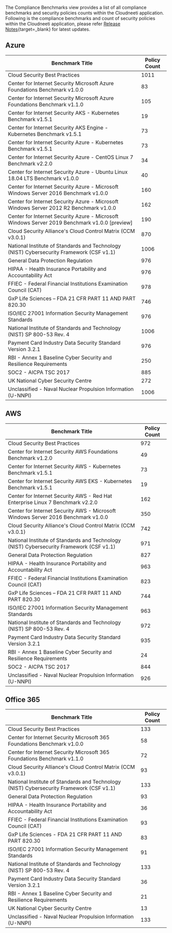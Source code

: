 
The Compliance Benchmarks view provides a list of all compliance benchmarks and security policies counts within the Cloudneeti application. Following is the compliance benchmarks and count of security policies within the Cloudneeti application, please refer [Release Notes](../../releaseNotes/2020/){target=_blank} for latest updates.


Azure
-----

| Benchmark Title                                                                          | Policy Count |
|------------------------------------------------------------------------------------------|--------------|
| Cloud Security Best Practices                                                            | 1011         |
| Center for Internet Security Microsoft Azure Foundations Benchmark v1.0.0                | 83           |
| Center for Internet Security Microsoft Azure Foundations Benchmark v1.1.0                | 105          |
| Center for Internet Security AKS - Kubernetes Benchmark v1.5.1                           | 19           |
| Center for Internet Security AKS Engine - Kubernetes Benchmark v1.5.1                         | 73           |
| Center for Internet Security Azure - Kubernetes Benchmark v1.5.1                         | 73           |
| Center for Internet Security Azure - CentOS Linux 7 Benchmark v2.2.0                     | 34           |
| Center for Internet Security Azure - Ubuntu Linux 18.04 LTS Benchmark v1.0.0             | 40           |
| Center for Internet Security Azure - Microsoft Windows Server 2016 Benchmark v1.0.0      | 160          |
| Center for Internet Security Azure - Microsoft Windows Server 2012 R2 Benchmark v1.0.0   | 162          |
| Center for Internet Security Azure - Microsoft Windows Server 2019 Benchmark v1.0.0 [preview] | 190      |
| Cloud Security Alliance's Cloud Control Matrix (CCM v3.0.1)                              | 870          |
| National Institute of Standards and Technology (NIST) Cybersecurity Framework (CSF v1.1) | 1006         |
| General Data Protection Regulation                                                       | 976          |
| HIPAA - Health Insurance Portability and Accountability Act                              | 976          |
| FFIEC - Federal Financial Institutions Examination Council (CAT)                         | 978          |
| GxP Life Sciences – FDA 21 CFR PART 11 AND PART 820.30                                   | 746          |
| ISO/IEC 27001 Information Security Management Standards                                  | 976          |
| National Institute of Standards and Technology (NIST) SP 800-53 Rev. 4                   | 1006         |
| Payment Card Industry Data Security Standard Version 3.2.1                               | 976          |
| RBI - Annex 1 Baseline Cyber Security and Resilience Requirements                        | 250          |
| SOC2 - AICPA TSC 2017                                                                    | 885          |
| UK National Cyber Security Centre                                                        | 272          |
| Unclassified - Naval Nuclear Propulsion Information (U-NNPI)                             | 1006         |

AWS
---

| Benchmark Title                                                                          | Policy Count |
|------------------------------------------------------------------------------------------|--------------|
| Cloud Security Best Practices                                                            | 972          |
| Center for Internet Security AWS Foundations Benchmark v1.2.0                            | 49           |
| Center for Internet Security AWS - Kubernetes Benchmark v1.5.1                           | 73           |
| Center for Internet Security AWS EKS - Kubernetes Benchmark v1.5.1                           | 19           |
| Center for Internet Security AWS - Red Hat Enterprise Linux 7 Benchmark v2.2.0           | 162          |
| Center for Internet Security AWS - Microsoft Windows Server 2016 Benchmark v1.0.0        | 350          |
| Cloud Security Alliance's Cloud Control Matrix (CCM v3.0.1)                              | 742          |
| National Institute of Standards and Technology (NIST) Cybersecurity Framework (CSF v1.1) | 971          |
| General Data Protection Regulation                                                       | 827          |
| HIPAA - Health Insurance Portability and Accountability Act                              | 963          |
| FFIEC - Federal Financial Institutions Examination Council (CAT)                         | 823          |
| GxP Life Sciences – FDA 21 CFR PART 11 AND PART 820.30                                   | 744          |
| ISO/IEC 27001 Information Security Management Standards                                  | 963          |
| National Institute of Standards and Technology (NIST) SP 800-53 Rev. 4                   | 972          |
| Payment Card Industry Data Security Standard Version 3.2.1                               | 935          |
| RBI - Annex 1 Baseline Cyber Security and Resilience Requirements                        | 24           |
| SOC2 - AICPA TSC 2017                                                                    | 844          |
| Unclassified - Naval Nuclear Propulsion Information (U-NNPI)                             | 926          |

Office 365
----------

| Benchmark Title                                                                          | Policy Count |
|------------------------------------------------------------------------------------------|--------------|
| Cloud Security Best Practices                                                            | 133          |
| Center for Internet Security Microsoft 365 Foundations Benchmark v1.0.0                  | 58           |
| Center for Internet Security Microsoft 365 Foundations Benchmark v1.1.0                  | 72           |
| Cloud Security Alliance's Cloud Control Matrix (CCM v3.0.1)                              | 93           |
| National Institute of Standards and Technology (NIST) Cybersecurity Framework (CSF v1.1) | 133          |
| General Data Protection Regulation                                                       | 93           |
| HIPAA - Health Insurance Portability and Accountability Act                              | 36           |
| FFIEC - Federal Financial Institutions Examination Council (CAT)                         | 93           |
| GxP Life Sciences - FDA 21 CFR PART 11 AND PART 820.30                                   | 83           |
| ISO/IEC 27001 Information Security Management Standards                                  | 91           |
| National Institute of Standards and Technology (NIST) SP 800-53 Rev. 4                   | 133          |
| Payment Card Industry Data Security Standard Version 3.2.1                               | 36           |
| RBI - Annex 1 Baseline Cyber Security and Resilience Requirements                        | 21           |
| UK National Cyber Security Centre                                                        | 13           |
| Unclassified - Naval Nuclear Propulsion Information (U-NNPI)                             | 133          |
